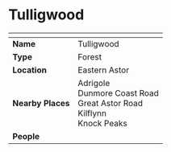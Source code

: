 # Tulligwood

| []() | |
| --- | --- |
| **Name** | Tulligwood |
| **Type** | Forest |
| **Location** | Eastern Astor |
| **Nearby Places** | Adrigole<br />Dunmore Coast Road<br />Great Astor Road<br />Kilflynn<br />Knock Peaks |
| **People** | |
